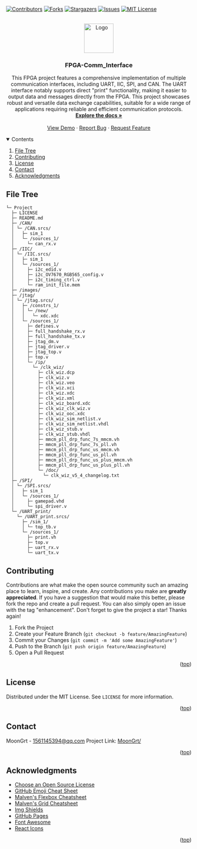<div id="top"></div>

[![Contributors][contributors-shield]][contributors-url]
[![Forks][forks-shield]][forks-url]
[![Stargazers][stars-shield]][stars-url]
[![Issues][issues-shield]][issues-url]
[![MIT License][license-shield]][license-url]


<!-- PROJECT LOGO -->
<br />
<div align="center">
	<a href="https://github.com/MoonGrt/FPGA-Comm_Interface">
	<img src="images/logo.png" alt="Logo" width="80" height="80">
	</a>
<h3 align="center">FPGA-Comm_Interface</h3>
	<p align="center">
	This FPGA project features a comprehensive implementation of multiple communication interfaces, including UART, IIC, SPI, and CAN. The UART interface notably supports direct "print" functionality, making it easier to output data and messages directly from the FPGA. This project showcases robust and versatile data exchange capabilities, suitable for a wide range of applications requiring reliable and efficient communication protocols.
	<br />
	<a href="https://github.com/MoonGrt/FPGA-Comm_Interface"><strong>Explore the docs »</strong></a>
	<br />
	<br />
	<a href="https://github.com/MoonGrt/FPGA-Comm_Interface">View Demo</a>
	·
	<a href="https://github.com/MoonGrt/FPGA-Comm_Interface/issues">Report Bug</a>
	·
	<a href="https://github.com/MoonGrt/FPGA-Comm_Interface/issues">Request Feature</a>
	</p>
</div>


<!-- CONTENTS -->
<details open>
  <summary>Contents</summary>
  <ol>
    <li><a href="#file-tree">File Tree</a></li>
    <li><a href="#contributing">Contributing</a></li>
    <li><a href="#license">License</a></li>
    <li><a href="#contact">Contact</a></li>
    <li><a href="#acknowledgments">Acknowledgments</a></li>
  </ol>
</details>


<!-- FILE TREE -->
## File Tree

```
└─ Project
  ├─ LICENSE
  ├─ README.md
  ├─ /CAN/
  │ └─ /CAN.srcs/
  │   ├─ sim_1
  │   └─ /sources_1/
  │     └─ can_rx.v
  ├─ /IIC/
  │ └─ /IIC.srcs/
  │   ├─ sim_1
  │   └─ /sources_1/
  │     ├─ i2c_edid.v
  │     ├─ i2c_OV7670_RGB565_config.v
  │     ├─ i2c_timing_ctrl.v
  │     └─ ram_init_file.mem
  ├─ /images/
  ├─ /jtag/
  │ └─ /jtag.srcs/
  │   ├─ /constrs_1/
  │   │ └─ /new/
  │   │   └─ xdc.xdc
  │   └─ /sources_1/
  │     ├─ defines.v
  │     ├─ full_handshake_rx.v
  │     ├─ full_handshake_tx.v
  │     ├─ jtag_dm.v
  │     ├─ jtag_driver.v
  │     ├─ jtag_top.v
  │     ├─ top.v
  │     └─ /ip/
  │       └─ /clk_wiz/
  │         ├─ clk_wiz.dcp
  │         ├─ clk_wiz.v
  │         ├─ clk_wiz.veo
  │         ├─ clk_wiz.xci
  │         ├─ clk_wiz.xdc
  │         ├─ clk_wiz.xml
  │         ├─ clk_wiz_board.xdc
  │         ├─ clk_wiz_clk_wiz.v
  │         ├─ clk_wiz_ooc.xdc
  │         ├─ clk_wiz_sim_netlist.v
  │         ├─ clk_wiz_sim_netlist.vhdl
  │         ├─ clk_wiz_stub.v
  │         ├─ clk_wiz_stub.vhdl
  │         ├─ mmcm_pll_drp_func_7s_mmcm.vh
  │         ├─ mmcm_pll_drp_func_7s_pll.vh
  │         ├─ mmcm_pll_drp_func_us_mmcm.vh
  │         ├─ mmcm_pll_drp_func_us_pll.vh
  │         ├─ mmcm_pll_drp_func_us_plus_mmcm.vh
  │         ├─ mmcm_pll_drp_func_us_plus_pll.vh
  │         └─ /doc/
  │           └─ clk_wiz_v5_4_changelog.txt
  ├─ /SPI/
  │ └─ /SPI.srcs/
  │   ├─ sim_1
  │   └─ /sources_1/
  │     ├─ gamepad.vhd
  │     └─ spi_driver.v
  └─ /UART_print/
    └─ /UART_print.srcs/
      ├─ /sim_1/
      │ └─ top_tb.v
      └─ /sources_1/
        ├─ print.vh
        ├─ top.v
        ├─ uart_rx.v
        └─ uart_tx.v

```


<!-- CONTRIBUTING -->
## Contributing
Contributions are what make the open source community such an amazing place to learn, inspire, and create. Any contributions you make are **greatly appreciated**.
If you have a suggestion that would make this better, please fork the repo and create a pull request. You can also simply open an issue with the tag "enhancement".
Don't forget to give the project a star! Thanks again!
1. Fork the Project
2. Create your Feature Branch (`git checkout -b feature/AmazingFeature`)
3. Commit your Changes (`git commit -m 'Add some AmazingFeature'`)
4. Push to the Branch (`git push origin feature/AmazingFeature`)
5. Open a Pull Request
<p align="right">(<a href="#top">top</a>)</p>


<!-- LICENSE -->
## License
Distributed under the MIT License. See `LICENSE` for more information.
<p align="right">(<a href="#top">top</a>)</p>


<!-- CONTACT -->
## Contact
MoonGrt - 1561145394@qq.com
Project Link: [MoonGrt/](https://github.com/MoonGrt/)
<p align="right">(<a href="#top">top</a>)</p>


<!-- ACKNOWLEDGMENTS -->
## Acknowledgments
* [Choose an Open Source License](https://choosealicense.com)
* [GitHub Emoji Cheat Sheet](https://www.webpagefx.com/tools/emoji-cheat-sheet)
* [Malven's Flexbox Cheatsheet](https://flexbox.malven.co/)
* [Malven's Grid Cheatsheet](https://grid.malven.co/)
* [Img Shields](https://shields.io)
* [GitHub Pages](https://pages.github.com)
* [Font Awesome](https://fontawesome.com)
* [React Icons](https://react-icons.github.io/react-icons/search)   
<p align="right">(<a href="#top">top</a>)</p>


<!-- MARKDOWN LINKS & IMAGES -->
<!-- https://www.markdownguide.org/basic-syntax/#reference-style-links -->
[contributors-shield]: https://img.shields.io/github/contributors/MoonGrt/FPGA-Comm_Interface.svg?style=for-the-badge
[contributors-url]: https://github.com/MoonGrt/FPGA-Comm_Interface/graphs/contributors
[forks-shield]: https://img.shields.io/github/forks/MoonGrt/FPGA-Comm_Interface.svg?style=for-the-badge
[forks-url]: https://github.com/MoonGrt/FPGA-Comm_Interface/network/members
[stars-shield]: https://img.shields.io/github/stars/MoonGrt/FPGA-Comm_Interface.svg?style=for-the-badge
[stars-url]: https://github.com/MoonGrt/FPGA-Comm_Interface/stargazers
[issues-shield]: https://img.shields.io/github/issues/MoonGrt/FPGA-Comm_Interface.svg?style=for-the-badge
[issues-url]: https://github.com/MoonGrt/FPGA-Comm_Interface/issues
[license-shield]: https://img.shields.io/github/license/MoonGrt/FPGA-Comm_Interface.svg?style=for-the-badge
[license-url]: https://github.com/MoonGrt/FPGA-Comm_Interface/blob/master/LICENSE

